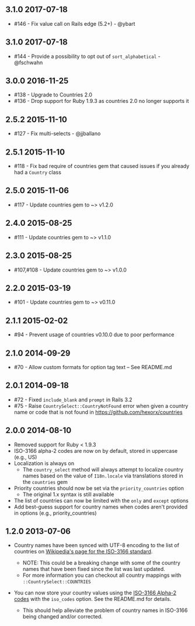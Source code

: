 ## 3.1.0 2017-07-18

  * #146 - Fix value call on Rails edge (5.2+) - @ybart

## 3.1.0 2017-07-18

  * #144 - Provide a possibility to opt out of `sort_alphabetical` - @fschwahn

## 3.0.0 2016-11-25

  * #138 - Upgrade to Countries 2.0
  * #136 - Drop support for Ruby 1.9.3 as countries 2.0 no longer supports it

## 2.5.2 2015-11-10

  * #127 - Fix multi-selects - @jjballano

## 2.5.1 2015-11-10

  * #118 - Fix bad require of countries gem that caused issues if you
           already had a `Country` class

## 2.5.0 2015-11-06

  * #117 - Update countries gem to ~> v1.2.0

## 2.4.0 2015-08-25

  * #111 - Update countries gem to ~> v1.1.0

## 2.3.0 2015-08-25

  * #107,#108 - Update countries gem to ~> v1.0.0

## 2.2.0 2015-03-19

  * #101 - Update countries gem to ~> v0.11.0

## 2.1.1 2015-02-02

  * #94 - Prevent usage of countries v0.10.0 due to poor performance

## 2.1.0 2014-09-29

  * #70 - Allow custom formats for option tag text – See README.md

## 2.0.1 2014-09-18

  * #72 - Fixed `include_blank` and `prompt` in Rails 3.2
  * #75 - Raise `CountrySelect::CountryNotFound` error when given a country
    name or code that is not found in https://github.com/hexorx/countries

## 2.0.0 2014-08-10

  * Removed support for Ruby < 1.9.3
  * ISO-3166 alpha-2 codes are now on by default, stored in uppercase
    (e.g., US)
  * Localization is always on
    * The `country_select` method will always attempt to localize
      country names based on the value of `I18n.locale` via translations
      stored in the `countries` gem
  * Priority countries should now be set via the `priority_countries` option
    * The original 1.x syntax is still available
  * The list of countries can now be limited with the `only` and
    `except` options
  * Add best-guess support for country names when codes aren't provided
    in options (e.g., priority_countries)

## 1.2.0 2013-07-06

  * Country names have been synced with UTF-8 encoding to the list of
    countries on [Wikipedia's page for the ISO-3166 standard](https://en.wikipedia.org/wiki/ISO_3166-1).
    * NOTE: This could be a breaking change with some of the country
      names that have been fixed since the list was last updated.
    * For more information you can checkout all country mappings with
      `::CountrySelect::COUNTRIES`

  * You can now store your country values using the
    [ISO-3166 Alpha-2 codes](https://en.wikipedia.org/wiki/ISO_3166-1_alpha-2)
    with the `iso_codes` option. See the README.md for details.
    * This should help alleviate the problem of country names
      in ISO-3166 being changed and/or corrected.
